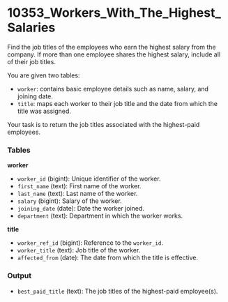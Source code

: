 # 10353_Workers_With_The_Highest_Salaries

Find the job titles of the employees who earn the highest salary from the company. If more than one employee shares the highest salary, include all of their job titles.

You are given two tables:

- `worker`: contains basic employee details such as name, salary, and joining date.
- `title`: maps each worker to their job title and the date from which the title was assigned.

Your task is to return the job titles associated with the highest-paid employees.

### Tables

**worker**
- `worker_id` (bigint): Unique identifier of the worker.
- `first_name` (text): First name of the worker.
- `last_name` (text): Last name of the worker.
- `salary` (bigint): Salary of the worker.
- `joining_date` (date): Date the worker joined.
- `department` (text): Department in which the worker works.

**title**
- `worker_ref_id` (bigint): Reference to the `worker_id`.
- `worker_title` (text): Job title of the worker.
- `affected_from` (date): The date from which the title is effective.

### Output
- `best_paid_title` (text): The job titles of the highest-paid employee(s).
